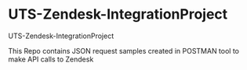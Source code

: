 # UTS-Zendesk-IntegrationProject
UTS-Zendesk-IntegrationProject

This Repo contains JSON request samples created in POSTMAN tool to make API calls to Zendesk
